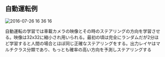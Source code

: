 ## 自動運転例

![2016-07-26 16 36 16](https://cloud.githubusercontent.com/assets/6447085/17129611/1b56a87e-534f-11e6-8b97-c878ae899c67.png)

自動運転の学習では車載カメラの映像とその時のステアリングの方向を学習させる。映像は32x32に縮小され用いられる。最初の頃は完全にランダムだが2分ほど学習すると人間の場合とほぼ同じ正確なステアリングをする。出力レイヤはマルチクラス分類であり、もっとも確率の高い方向を予測しステアリングする
